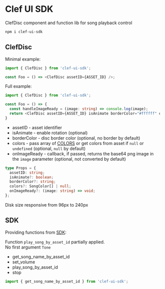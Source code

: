 # Clef UI SDK
  
ClefDisc component and function lib for song playback control  
  
```bash
npm i clef-ui-sdk
```

## ClefDisc

Minimal example:

```js
import { ClefDisc } from 'clef-ui-sdk';

const Foo = () => <ClefDisc assetID={ASSET_ID} />;
```
  
Full example:

```ts
import { ClefDisc } from 'clef-ui-sdk';

const Foo = () => {
  const handleImageReady = (image: string) => console.log(image);
  return <ClefDisc assetID={ASSET_ID} isAnimate borderColor="#ffffff" onImageReady={handleImageReady} />;
}
```
  
- assetID - asset identifier  
- isAnimate - enable rotation (optional)  
- borderColor - disc border color (optional, no border by default)  
- colors - pass array of [COLORS](https://github.com/automainint/clef#sdk) or get colors from asset if `null` or `undefined` (optional, `null` by default)
- onImageReady - callback, if passed, returns the base64 png image in the `image` parameter (optional, not converted by default)

```ts
type Props = {
  assetID: string;
  isAnimate?: boolean;
  borderColor?: string;
  colors?: SongColor[] | null;
  onImageReady?: (image: string) => void;
};
```
  
Disk size responsive from 96px to 240px  
  
## SDK

Providing functions from [SDK](https://github.com/automainint/clef#sdk):
  
Function `play_song_by_asset_id` partially applied.  
No first argument `Tone`  
  
- get_song_name_by_asset_id
- set_volume
- play_song_by_asset_id
- stop

```js
import { get_song_name_by_asset_id } from 'clef-ui-sdk';
```
